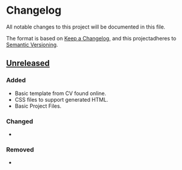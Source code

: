 # Changelog
All notable changes to this project will be documented in this file.

The format is based on [Keep a Changelog](https://keepachangelog.com/en/1.0.0/),
and this projectadheres to [Semantic Versioning](https://semver.org/spec/v2.0.0.html).

## [Unreleased]

### Added
- Basic template from CV found online.
- CSS files to support generated HTML.
- Basic Project Files.

### Changed
-

### Removed
-

[Unreleased]: https://git.sr.ht/~yewscion/cv/log
